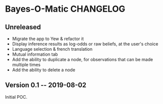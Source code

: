 # Bayes-O-Matic CHANGELOG

## Unreleased

- Migrate the app to Yew & refactor it
- Display inference results as log-odds or raw beliefs, at the user's choice
- Language selection & french translation
- Mutual information tab
- Add the ability to duplicate a node, for observations that can be made multiple times
- Add the ability to delete a node

## Version 0.1 -- 2019-08-02

Initial POC.
